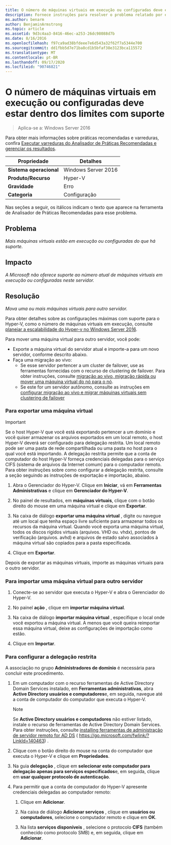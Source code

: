 ```yaml
---
title: O número de máquinas virtuais em execução ou configuradas deve estar dentro dos limites com suporte
description: Fornece instruções para resolver o problema relatado por essa regra de Analisador de Práticas Recomendadas.
ms.author: benarm
author: BenjaminArmstrong
ms.topic: article
ms.assetid: 9d3c4aa3-8416-46ec-a253-26dc98088d7b
ms.date: 8/16/2016
ms.openlocfilehash: f97ca9ad38bfdeee7e6d543a32f62f7a5344e700
ms.sourcegitcommit: dd1fbb5d7e71ba8cd1b5bfaf38e3123bca115572
ms.translationtype: MT
ms.contentlocale: pt-BR
ms.lasthandoff: 09/17/2020
ms.locfileid: "90746821"
---
```

# <a name="the-number-of-running-or-configured-virtual-machines-must-be-within-supported-limits"></a>O número de máquinas virtuais em execução ou configuradas deve estar dentro dos limites com suporte

>Aplica-se a: Windows Server 2016

Para obter mais informações sobre práticas recomendadas e varreduras, confira [Executar varreduras do Analisador de Práticas Recomendadas e gerenciar os resultados](https://go.microsoft.com/fwlink/p/?LinkID=223177).

|Propriedade|Detalhes|
|-|-|
|**Sistema operacional**|Windows Server 2016|
|**Produto/Recurso**|Hyper-V|
|**Gravidade**|Erro
|**Categoria**|Configuração|

Nas seções a seguir, os itálicos indicam o texto que aparece na ferramenta de Analisador de Práticas Recomendadas para esse problema.

## <a name="issue"></a>Problema
*Mais máquinas virtuais estão em execução ou configuradas do que há suporte.*

## <a name="impact"></a>Impacto
*A Microsoft não oferece suporte ao número atual de máquinas virtuais em execução ou configuradas neste servidor.*

## <a name="resolution"></a>Resolução
*Mova uma ou mais máquinas virtuais para outro servidor.*

Para obter detalhes sobre as configurações máximas com suporte para o Hyper-V, como o número de máquinas virtuais em execução, consulte [planejar a escalabilidade do Hyper-v no Windows Server 2016](../plan/plan-hyper-v-scalability-in-windows-server.md).

Para mover uma máquina virtual para outro servidor, você pode:

- Exporte a máquina virtual do servidor atual e importe-a para um novo servidor, conforme descrito abaixo.
- Faça uma migração ao vivo:
    - Se esse servidor pertencer a um cluster de failover, use as ferramentas fornecidas com o recurso de clustering de failover. Para obter instruções, consulte [migração ao vivo, migração rápida ou mover uma máquina virtual do nó para o nó](https://go.microsoft.com/fwlink/?LinkID=181519).
    - Se este for um servidor autônomo, consulte as instruções em [configurar migração ao vivo e migrar máquinas virtuais sem clustering de failover](/previous-versions/windows/it-pro/windows-server-2012-R2-and-2012/jj134199(v=ws.11))

### <a name="to-export-a-virtual-machine"></a>Para exportar uma máquina virtual

   > [!IMPORTANT]
   > Se o host Hyper-V que você está exportando pertencer a um domínio e você quiser armazenar os arquivos exportados em um local remoto, o host Hyper-V deverá ser configurado para delegação restrita. Um local remoto pode ser uma pasta de rede compartilhada ou uma pasta no host para o qual você está importando. A delegação restrita permite que a conta de computador do host Hyper-V forneça credenciais delegadas para o serviço CIFS (sistema de arquivos da Internet comum) para o computador remoto. Para obter instruções sobre como configurar a delegação restrita, consulte a seção seguindo as instruções de exportação e importação, abaixo.

1.  Abra o Gerenciador do Hyper-V. Clique em **Iniciar**, vá em **Ferramentas Administrativas** e clique em **Gerenciador do Hyper-V**.

2.  No painel de resultados, em **máquinas virtuais**, clique com o botão direito do mouse em uma máquina virtual e clique em **Exportar**.

3.  Na caixa de diálogo **exportar uma máquina virtual** , digite ou navegue até um local que tenha espaço livre suficiente para armazenar todos os recursos da máquina virtual. Quando você exporta uma máquina virtual, todos os discos rígidos virtuais (arquivos. VHD ou. vhdx), pontos de verificação (arquivos. avhd) e arquivos de estado salvo associados à máquina virtual são copiados para a pasta especificada.

4.  Clique em **Exportar**.

Depois de exportar as máquinas virtuais, importe as máquinas virtuais para o outro servidor.

### <a name="to-import-a-virtual-machine-to-another-server"></a>Para importar uma máquina virtual para outro servidor

1.  Conecte-se ao servidor que executa o Hyper-V e abra o Gerenciador do Hyper-V.

2.  No painel **ação** , clique em **importar máquina virtual**.

3.  Na caixa de diálogo **importar máquina virtual** , especifique o local onde você exportou a máquina virtual. A menos que você queira reimportar essa máquina virtual, deixe as configurações de importação como estão.

4.  Clique em **Importar**.

### <a name="to-configure-constrained-delegation"></a>Para configurar a delegação restrita

A associação no grupo **Administradores de domínio** é necessária para concluir este procedimento.

1.  Em um computador com o recurso ferramentas de Active Directory Domain Services instalado, em **Ferramentas administrativas**, abra **Active Directory usuários e computadores**e, em seguida, navegue até a conta de computador do computador que executa o Hyper-V.

    > [!NOTE]
    > Se **Active Directory usuários e computadores** não estiver listado, instale o recurso de ferramentas de Active Directory Domain Services. Para obter instruções, consulte [installing ferramentas de administração de servidor remoto for AD DS](https://go.microsoft.com/fwlink/?LinkId=140463) ( https://go.microsoft.com/fwlink/?LinkId=140463) .

2.  Clique com o botão direito do mouse na conta do computador que executa o Hyper-V e clique em **Propriedades**.

3.  Na guia **delegação** , clique em **selecionar este computador para delegação apenas para serviços especificados**e, em seguida, clique em **usar qualquer protocolo de autenticação**.

4.  Para permitir que a conta de computador do Hyper-V apresente credenciais delegadas ao computador remoto:

    1.  Clique em **Adicionar**.

    2.  Na caixa de diálogo **Adicionar serviços** , clique em **usuários ou computadores**, selecione o computador remoto e clique em **OK**.

    3.  Na lista **serviços disponíveis** , selecione o protocolo **CIFS** (também conhecido como protocolo SMB) e, em seguida, clique em **Adicionar**.